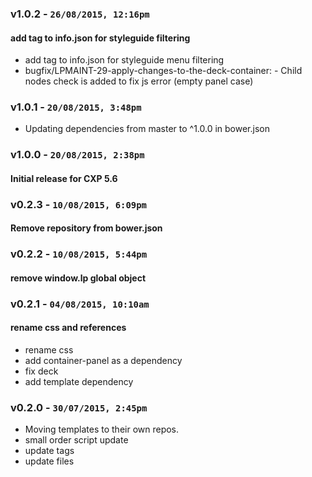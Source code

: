 ### v1.0.2 - `26/08/2015, 12:16pm`
#### add tag to info.json for styleguide filtering  
* add tag to info.json for styleguide menu filtering  
* bugfix/LPMAINT-29-apply-changes-to-the-deck-container: - Child nodes check is added to fix js error (empty panel case)  


### v1.0.1 - `20/08/2015, 3:48pm`
* Updating dependencies from master to ^1.0.0 in bower.json  


### v1.0.0 - `20/08/2015, 2:38pm`
#### Initial release for CXP 5.6  


### v0.2.3 - `10/08/2015, 6:09pm`
#### Remove repository from bower.json  


### v0.2.2 - `10/08/2015, 5:44pm`
#### remove window.lp global object  


### v0.2.1 - `04/08/2015, 10:10am`
#### rename css and references  
* rename css  
* add container-panel as a dependency  
* fix deck  
* add template dependency  


### v0.2.0 - `30/07/2015, 2:45pm`
* Moving templates to their own repos.  
* small order script update  
* update tags  
* update files  
